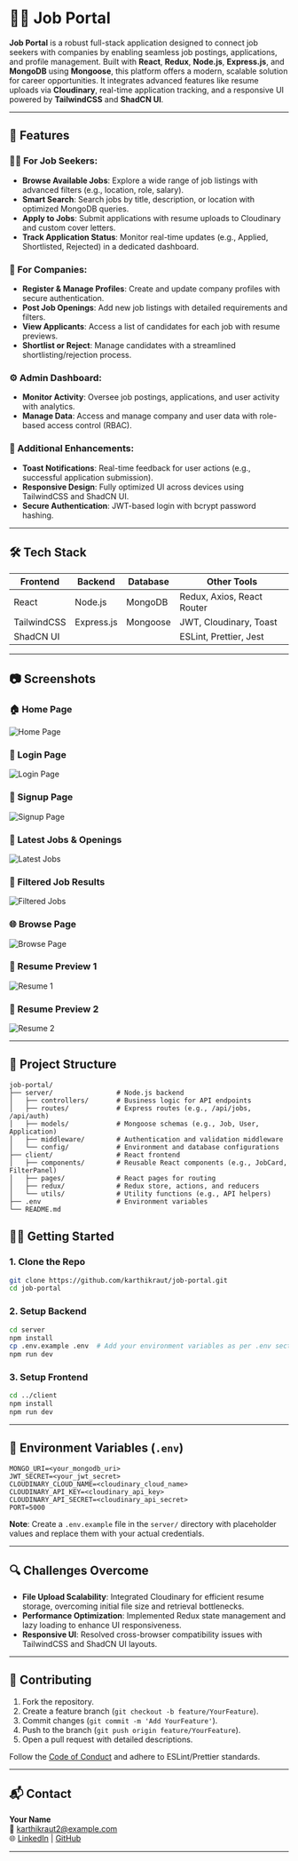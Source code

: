 ﻿# 🧑‍💼 Job Portal

**Job Portal** is a robust full-stack application designed to connect job seekers with companies by enabling seamless job postings, applications, and profile management. Built with **React**, **Redux**, **Node.js**, **Express.js**, and **MongoDB** using **Mongoose**, this platform offers a modern, scalable solution for career opportunities. It integrates advanced features like resume uploads via **Cloudinary**, real-time application tracking, and a responsive UI powered by **TailwindCSS** and **ShadCN UI**.

---

## 🚀 Features

### 👨‍💻 For Job Seekers:
- **Browse Available Jobs**: Explore a wide range of job listings with advanced filters (e.g., location, role, salary).
- **Smart Search**: Search jobs by title, description, or location with optimized MongoDB queries.
- **Apply to Jobs**: Submit applications with resume uploads to Cloudinary and custom cover letters.
- **Track Application Status**: Monitor real-time updates (e.g., Applied, Shortlisted, Rejected) in a dedicated dashboard.

### 🏢 For Companies:
- **Register & Manage Profiles**: Create and update company profiles with secure authentication.
- **Post Job Openings**: Add new job listings with detailed requirements and filters.
- **View Applicants**: Access a list of candidates for each job with resume previews.
- **Shortlist or Reject**: Manage candidates with a streamlined shortlisting/rejection process.

### ⚙️ Admin Dashboard:
- **Monitor Activity**: Oversee job postings, applications, and user activity with analytics.
- **Manage Data**: Access and manage company and user data with role-based access control (RBAC).

### 🔧 Additional Enhancements:
- **Toast Notifications**: Real-time feedback for user actions (e.g., successful application submission).
- **Responsive Design**: Fully optimized UI across devices using TailwindCSS and ShadCN UI.
- **Secure Authentication**: JWT-based login with bcrypt password hashing.

---

## 🛠️ Tech Stack

| Frontend      | Backend      | Database    | Other Tools                  |
|---------------|--------------|-------------|------------------------------|
| React         | Node.js      | MongoDB     | Redux, Axios, React Router   |
| TailwindCSS   | Express.js   | Mongoose    | JWT, Cloudinary, Toast       |
| ShadCN UI     |              |             | ESLint, Prettier, Jest       |

---
## 📷 Screenshots

### 🏠 Home Page  
![Home Page](https://github.com/Karthikraut/Job-Portal/blob/main/Frontend/src/assets/HomePage1.png)

### 🔐 Login Page  
![Login Page](https://github.com/Karthikraut/Job-Portal/blob/main/Frontend/src/assets/login.png)

### 📝 Signup Page  
![Signup Page](https://github.com/Karthikraut/Job-Portal/blob/main/Frontend/src/assets/signup.png)

### 🧾 Latest Jobs & Openings  
![Latest Jobs](https://github.com/Karthikraut/Job-Portal/blob/main/Frontend/src/assets/LatestJobsAndOpenings.png)

### 🧰 Filtered Job Results  
![Filtered Jobs](https://github.com/Karthikraut/Job-Portal/blob/main/Frontend/src/assets/filterjobs.png)

### 🌐 Browse Page  
![Browse Page](https://github.com/Karthikraut/Job-Portal/blob/main/Frontend/src/assets/browse.png)

### 📄 Resume Preview 1  
![Resume 1](https://github.com/Karthikraut/Job-Portal/blob/main/Frontend/src/assets/resume1.png)

### 📄 Resume Preview 2  
![Resume 2](https://github.com/Karthikraut/Job-Portal/blob/main/Frontend/src/assets/resume2.png)

---

## 📁 Project Structure

```
job-portal/
├── server/                # Node.js backend
│   ├── controllers/       # Business logic for API endpoints
│   ├── routes/            # Express routes (e.g., /api/jobs, /api/auth)
│   ├── models/            # Mongoose schemas (e.g., Job, User, Application)
│   ├── middleware/        # Authentication and validation middleware
│   └── config/            # Environment and database configurations
├── client/                # React frontend
│   ├── components/        # Reusable React components (e.g., JobCard, FilterPanel)
│   ├── pages/             # React pages for routing
│   ├── redux/             # Redux store, actions, and reducers
│   └── utils/             # Utility functions (e.g., API helpers)
├── .env                   # Environment variables
└── README.md
```



## 🧑‍💻 Getting Started

### 1. Clone the Repo

```bash
git clone https://github.com/karthikraut/job-portal.git
cd job-portal
```

### 2. Setup Backend

```bash
cd server
npm install
cp .env.example .env  # Add your environment variables as per .env section
npm run dev
```

### 3. Setup Frontend

```bash
cd ../client
npm install
npm run dev
```

---

## 🔐 Environment Variables (`.env`)

```
MONGO_URI=<your_mongodb_uri>
JWT_SECRET=<your_jwt_secret>
CLOUDINARY_CLOUD_NAME=<cloudinary_cloud_name>
CLOUDINARY_API_KEY=<cloudinary_api_key>
CLOUDINARY_API_SECRET=<cloudinary_api_secret>
PORT=5000
```

**Note**: Create a `.env.example` file in the `server/` directory with placeholder values and replace them with your actual credentials.

---

## 🔍 Challenges Overcome

- **File Upload Scalability**: Integrated Cloudinary for efficient resume storage, overcoming initial file size and retrieval bottlenecks.
- **Performance Optimization**: Implemented Redux state management and lazy loading to enhance UI responsiveness.
- **Responsive UI**: Resolved cross-browser compatibility issues with TailwindCSS and ShadCN UI layouts.

---


## 🤝 Contributing

1. Fork the repository.
2. Create a feature branch (`git checkout -b feature/YourFeature`).
3. Commit changes (`git commit -m 'Add YourFeature'`).
4. Push to the branch (`git push origin feature/YourFeature`).
5. Open a pull request with detailed descriptions.

Follow the [Code of Conduct](CODE_OF_CONDUCT.md) and adhere to ESLint/Prettier standards.

---

## 📬 Contact

**Your Name**  
📧 [karthikraut2@example.com](mailto:karthikraut2@gmail.com)  
🌐 [LinkedIn](https://www.linkedin.com/in/karthik-raut-b5a6a7243) | [GitHub](https://github.com/Karthikraut)


---
